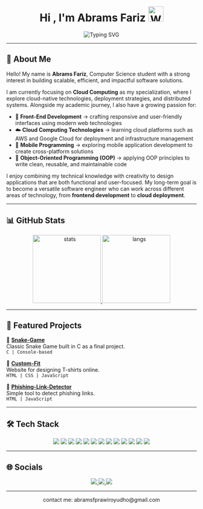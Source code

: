 <!-- Banner -->
<h1 align="center">Hi , I'm Abrams Fariz <img src="https://raw.githubusercontent.com/Tarikul-Islam-Anik/Animated-Fluent-Emojis/master/Emojis/Hand%20gestures/Waving%20Hand.png" alt="Waving Hand" width="40" height="40" /></h1>

<p align="center">
  <img src="https://readme-typing-svg.herokuapp.com?font=Fira+Code&pause=1000&color=38C2FF&center=true&vCenter=true&width=650&lines=An+Undergraduate+Computer+Science+Student;Focusing+on+Web+Development+and+Software+Engineer" alt="Typing SVG" />
</p>


---

## 🌌 About Me
Hello! My name is **Abrams Fariz**, Computer Science student with a strong interest in building scalable, efficient, and impactful software solutions.  

I am currently focusing on **Cloud Computing** as my specialization, where I explore cloud-native technologies, deployment strategies, and distributed systems. Alongside my academic journey, I also have a growing passion for:  

- 🎨 **Front-End Development** → crafting responsive and user-friendly interfaces using modern web technologies  
- ☁️ **Cloud Computing Technologies** → learning cloud platforms such as AWS and Google Cloud for deployment and infrastructure management  
- 📱 **Mobile Programming** → exploring mobile application development to create cross-platform solutions  
- 🧩 **Object-Oriented Programming (OOP)** → applying OOP principles to write clean, reusable, and maintainable code  

I enjoy combining my technical knowledge with creativity to design applications that are both functional and user-focused. My long-term goal is to become a versatile software engineer who can work across different areas of technology, from **frontend development** to **cloud deployment**.  


---

## 📊 GitHub Stats
<p align="center">
  <a href="https://github-readme-stats.vercel.app/api?username=abraamsf&show_icons=true&theme=radical" target="_blank">
    <img src="https://github-readme-stats.vercel.app/api?username=abraamsf&show_icons=true&theme=radical" alt="stats" height="180"/>
  </a>
  <a href="https://github-readme-stats.vercel.app/api/top-langs/?username=abraamsf&layout=compact&theme=radical" target="_blank">
    <img src="https://github-readme-stats.vercel.app/api/top-langs/?username=abraamsf&layout=compact&theme=radical" alt="langs" height="180"/>
  </a>
</p>

---

## 🚀 Featured Projects
🔹 <a href="https://github.com/abraamsf/Snake-Game" target="_blank"><b>Snake-Game</b></a>  
Classic Snake Game built in C as a final project.  
`C | Console-based`

🔹 <a href="https://github.com/abraamsf/Custom-Fit" target="_blank"><b>Custom-Fit</b></a>  
Website for designing T-shirts online.  
`HTML | CSS | JavaScript`

🔹 <a href="https://github.com/abraamsf/Phising-Link-Detector" target="_blank"><b>Phishing-Link-Detector</b></a>  
Simple tool to detect phishing links.  
`HTML | JavaScript`

---


## 🛠️ Tech Stack
<p align="center">
  <img src="https://img.shields.io/badge/C-00599C?style=for-the-badge&logo=c&logoColor=white"/>
  <img src="https://img.shields.io/badge/HTML5-E34F26?style=for-the-badge&logo=html5&logoColor=white"/>
  <img src="https://img.shields.io/badge/CSS3-1572B6?style=for-the-badge&logo=css3&logoColor=white"/>
  <img src="https://img.shields.io/badge/JavaScript-F7DF1E?style=for-the-badge&logo=javascript&logoColor=black"/>
  <img src="https://img.shields.io/badge/Java-007396?style=for-the-badge&logo=java&logoColor=white"/>
  <img src="https://img.shields.io/badge/Python-3776AB?style=for-the-badge&logo=python&logoColor=white"/>
  <img src="https://img.shields.io/badge/Node.js-339933?style=for-the-badge&logo=node.js&logoColor=white"/>
  <img src="https://img.shields.io/badge/React-61DAFB?style=for-the-badge&logo=react&logoColor=black"/>
  <img src="https://img.shields.io/badge/Vite-646CFF?style=for-the-badge&logo=vite&logoColor=white"/>
  <img src="https://img.shields.io/badge/GitHub-171515?style=for-the-badge&logo=github&logoColor=white"/>
  <img src="https://img.shields.io/badge/MySQL-4479A1?style=for-the-badge&logo=mysql&logoColor=white"/>
  <img src="https://img.shields.io/badge/Cloud-AWS-232F3E?style=for-the-badge&logo=amazonaws&logoColor=white"/>
  <img src="https://img.shields.io/badge/Cloud-GCP-4285F4?style=for-the-badge&logo=googlecloud&logoColor=white"/>
</p>


---

## 🌐 Socials
<p align="center">
  <a href="https://github.com/abraamsf" target="_blank">
    <img src="https://img.shields.io/badge/GitHub-171515?style=for-the-badge&logo=github&logoColor=white">
  </a>
  <a href="https://www.linkedin.com/in/abrams-fariz-950a69291/" target="_blank">
    <img src="https://img.shields.io/badge/LinkedIn-0077B5?style=for-the-badge&logo=linkedin&logoColor=white">
  </a>
  <a href="https://instagram.com/abramsf" target="_blank">
    <img src="https://img.shields.io/badge/Instagram-E4405F?style=for-the-badge&logo=instagram&logoColor=white">
  </a>
</p>




---
<p align="center">
contact me: abramsfprawiroyudho@gmail.com
</p>
